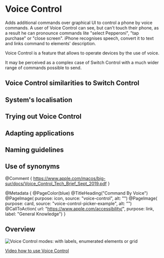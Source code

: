 # Voice Control

Adds additional commands over graphical UI to control a phone by voice commands. A user of Voice Control can see, but can't touch their phone, as a result he can pronounce commands lite "select Pepperoni", "tap purchase" or "close screen". iPhone recognises speech, convert it to text and links command to elements' description.

Voice Control is a feature that allows to operate devices by the use of voice. 

It may be perceived as a complex case of Switch Control with a much wider range of commands possible to send.

## Voice Control similarities to Switch Control 

## System's localisation 

## Trying out Voice Control

## Adapting applications

## Naming guidelines 

## Use of synonyms 

@Comment {
    https://www.apple.com/macos/big-sur/docs/Voice_Control_Tech_Brief_Sept_2019.pdf
}

@Metadata {
    @PageColor(blue)
    @TitleHeading("Command By Voice")
    @PageImage(
               purpose: icon, 
               source: "voice-control", 
               alt: "")
    @PageImage(
               purpose: card, 
               source: "voice-control-picker-example", 
               alt: "")
    @CallToAction(
                url: "https://www.apple.com/accessibility/",
                purpose: link, 
                label: "General Knowledge")
}



## Overview



![Voice Control modes: with labels, enumerated elements or grid](voice-control-picker-example)

 [Video how to use Voice Control](https://www.youtube.com/watch?v=eg22JaZWAgs)
